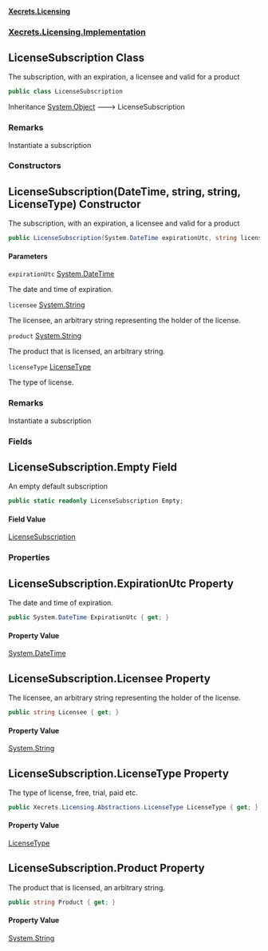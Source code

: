 #### [Xecrets.Licensing](index.md 'index')
### [Xecrets.Licensing.Implementation](Xecrets.Licensing.Implementation.md 'Xecrets.Licensing.Implementation')

## LicenseSubscription Class

The subscription, with an expiration, a licensee and valid for a product

```csharp
public class LicenseSubscription
```

Inheritance [System.Object](https://docs.microsoft.com/en-us/dotnet/api/System.Object 'System.Object') &#129106; LicenseSubscription

### Remarks
Instantiate a subscription
### Constructors

<a name='Xecrets.Licensing.Implementation.LicenseSubscription.LicenseSubscription(System.DateTime,string,string,Xecrets.Licensing.Abstractions.LicenseType)'></a>

## LicenseSubscription(DateTime, string, string, LicenseType) Constructor

The subscription, with an expiration, a licensee and valid for a product

```csharp
public LicenseSubscription(System.DateTime expirationUtc, string licensee, string product, Xecrets.Licensing.Abstractions.LicenseType licenseType);
```
#### Parameters

<a name='Xecrets.Licensing.Implementation.LicenseSubscription.LicenseSubscription(System.DateTime,string,string,Xecrets.Licensing.Abstractions.LicenseType).expirationUtc'></a>

`expirationUtc` [System.DateTime](https://docs.microsoft.com/en-us/dotnet/api/System.DateTime 'System.DateTime')

The date and time of expiration.

<a name='Xecrets.Licensing.Implementation.LicenseSubscription.LicenseSubscription(System.DateTime,string,string,Xecrets.Licensing.Abstractions.LicenseType).licensee'></a>

`licensee` [System.String](https://docs.microsoft.com/en-us/dotnet/api/System.String 'System.String')

The licensee, an arbitrary string representing the holder of the license.

<a name='Xecrets.Licensing.Implementation.LicenseSubscription.LicenseSubscription(System.DateTime,string,string,Xecrets.Licensing.Abstractions.LicenseType).product'></a>

`product` [System.String](https://docs.microsoft.com/en-us/dotnet/api/System.String 'System.String')

The product that is licensed, an arbitrary string.

<a name='Xecrets.Licensing.Implementation.LicenseSubscription.LicenseSubscription(System.DateTime,string,string,Xecrets.Licensing.Abstractions.LicenseType).licenseType'></a>

`licenseType` [LicenseType](Xecrets.Licensing.Abstractions.LicenseType.md 'Xecrets.Licensing.Abstractions.LicenseType')

The type of license.

### Remarks
Instantiate a subscription
### Fields

<a name='Xecrets.Licensing.Implementation.LicenseSubscription.Empty'></a>

## LicenseSubscription.Empty Field

An empty default subscription

```csharp
public static readonly LicenseSubscription Empty;
```

#### Field Value
[LicenseSubscription](Xecrets.Licensing.Implementation.LicenseSubscription.md 'Xecrets.Licensing.Implementation.LicenseSubscription')
### Properties

<a name='Xecrets.Licensing.Implementation.LicenseSubscription.ExpirationUtc'></a>

## LicenseSubscription.ExpirationUtc Property

The date and time of expiration.

```csharp
public System.DateTime ExpirationUtc { get; }
```

#### Property Value
[System.DateTime](https://docs.microsoft.com/en-us/dotnet/api/System.DateTime 'System.DateTime')

<a name='Xecrets.Licensing.Implementation.LicenseSubscription.Licensee'></a>

## LicenseSubscription.Licensee Property

The licensee, an arbitrary string representing the holder of the license.

```csharp
public string Licensee { get; }
```

#### Property Value
[System.String](https://docs.microsoft.com/en-us/dotnet/api/System.String 'System.String')

<a name='Xecrets.Licensing.Implementation.LicenseSubscription.LicenseType'></a>

## LicenseSubscription.LicenseType Property

The type of license, free, trial, paid etc.

```csharp
public Xecrets.Licensing.Abstractions.LicenseType LicenseType { get; }
```

#### Property Value
[LicenseType](Xecrets.Licensing.Abstractions.LicenseType.md 'Xecrets.Licensing.Abstractions.LicenseType')

<a name='Xecrets.Licensing.Implementation.LicenseSubscription.Product'></a>

## LicenseSubscription.Product Property

The product that is licensed, an arbitrary string.

```csharp
public string Product { get; }
```

#### Property Value
[System.String](https://docs.microsoft.com/en-us/dotnet/api/System.String 'System.String')
